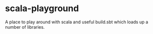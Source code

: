 # scala-playground

A place to play around with scala and useful build.sbt which loads up a number
of libraries.
